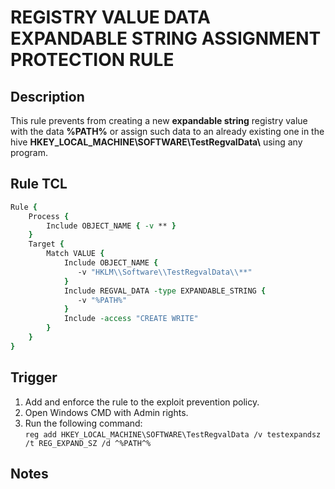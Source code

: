 # REGISTRY VALUE DATA EXPANDABLE STRING ASSIGNMENT PROTECTION RULE

## Description
This rule prevents from creating a new **expandable string** registry value with the data **%PATH%** or assign such data to an already existing one in the hive **HKEY_LOCAL_MACHINE\\SOFTWARE\\TestRegvalData\\** using any program.

## Rule TCL
```tcl
Rule {
    Process {
        Include OBJECT_NAME { -v ** }
    }
    Target {
        Match VALUE {
            Include OBJECT_NAME {
               -v "HKLM\\Software\\TestRegvalData\\**"
            }
            Include REGVAL_DATA -type EXPANDABLE_STRING {
               -v "%PATH%"
            }
            Include -access "CREATE WRITE"
        }
    }
}
```

## Trigger
1. Add and enforce the rule to the exploit prevention policy.
1. Open Windows CMD with Admin rights.
1. Run the following command:<br>
`reg add HKEY_LOCAL_MACHINE\SOFTWARE\TestRegvalData /v testexpandsz /t REG_EXPAND_SZ /d ^%PATH^%`

## Notes